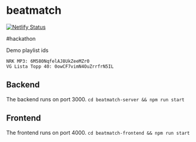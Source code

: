 # beatmatch

[![Netlify Status](https://api.netlify.com/api/v1/badges/66b1cb46-c3f0-4d05-a4ed-d8a80604305f/deploy-status)](https://app.netlify.com/sites/beatmatch/deploys)

#hackathon

Demo playlist ids

```
NRK MP3: 6M580NqfelAJ8UkZeeMZr0
VG Lista Topp 40: 0owCF7vimN4OuZrrfrN5IL
```

## Backend

The backend runs on port 3000.
`cd beatmatch-server && npm run start`

## Frontend

The frontend runs on port 4000.
`cd beatmatch-frontend && npm run start`
